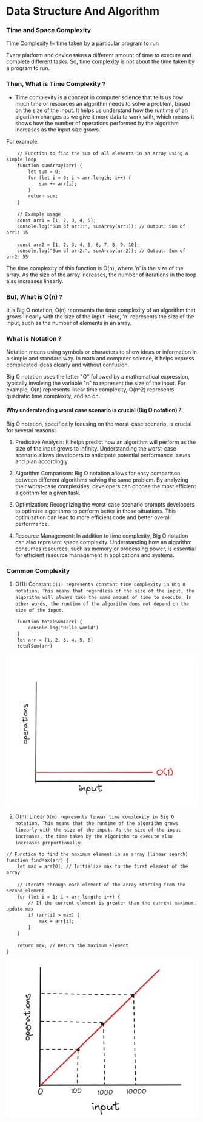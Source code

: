 # Data Structure And Algorithm

### Time and Space Complexity

Time Complexity != time taken by a particular program to run 

Every platform and device takes a different amount of time to execute and complete different tasks. So, time complexity is not about the time taken by a program to run.

### Then, What is Time Complexity ? 

- Time complexity is a concept in computer science that tells us how much time or resources an algorithm needs to solve a problem, based on the size of the input. It helps us understand how the runtime of an algorithm changes as we give it more data to work with, which means it shows how the number of operations performed by the algorithm increases as the input size grows.

For example: 
```
    // Function to find the sum of all elements in an array using a simple loop
    function sumArray(arr) {
        let sum = 0;
        for (let i = 0; i < arr.length; i++) {
            sum += arr[i];
        }
        return sum;
    }

    // Example usage
    const arr1 = [1, 2, 3, 4, 5];
    console.log("Sum of arr1:", sumArray(arr1)); // Output: Sum of arr1: 15

    const arr2 = [1, 2, 3, 4, 5, 6, 7, 8, 9, 10];
    console.log("Sum of arr2:", sumArray(arr2)); // Output: Sum of arr2: 55
```

The time complexity of this function is O(n), where 'n' is the size of the array. As the size of the array increases, the number of iterations in the loop also increases linearly.

### But, What is O(n) ?
It is Big O notation, O(n) represents the time complexity of an algorithm that grows linearly with the size of the input. Here, 'n' represents the size of the input, such as the number of elements in an array.

### What is Notation ?
Notation means using symbols or characters to show ideas or information in a simple and standard way. In math and computer science, it helps express complicated ideas clearly and without confusion.

Big O notation uses the letter "O" followed by a mathematical expression, typically involving the variable "n" to represent the size of the input. For example, O(n) represents linear time complexity, O(n^2) represents quadratic time complexity, and so on.


#### Why understanding worst case scenario is crucial (Big O notation) ?
Big O notation, specifically focusing on the worst-case scenario, is crucial for several reasons:

1. Predictive Analysis: It helps predict how an algorithm will perform as the size of the input grows to infinity. Understanding the worst-case scenario allows developers to anticipate potential performance issues and plan accordingly.

2. Algorithm Comparison: Big O notation allows for easy comparison between different algorithms solving the same problem. By analyzing their worst-case complexities, developers can choose the most efficient algorithm for a given task.

3. Optimization: Recognizing the worst-case scenario prompts developers to optimize algorithms to perform better in those situations. This optimization can lead to more efficient code and better overall performance.

4. Resource Management: In addition to time complexity, Big O notation can also represent space complexity. Understanding how an algorithm consumes resources, such as memory or processing power, is essential for efficient resource management in applications and systems.

### Common Complexity

1. O(1): Constant
`O(1) represents constant time complexity in Big O notation. This means that regardless of the size of the input, the algorithm will always take the same amount of time to execute. In other words, the runtime of the algorithm does not depend on the size of the input.`

```
    function totalSum(arr) {
        console.log("Hello world")
    }
    let arr = [1, 2, 3, 4, 5, 6]
    totalSum(arr)
```
![constant graph](./constant.png)

2. O(n): Linear
`O(n) represents linear time complexity in Big O notation. This means that the runtime of the algorithm grows linearly with the size of the input. As the size of the input increases, the time taken by the algorithm to execute also increases proportionally.`

```
// Function to find the maximum element in an array (linear search)
function findMax(arr) {
    let max = arr[0]; // Initialize max to the first element of the array
    
    // Iterate through each element of the array starting from the second element
    for (let i = 1; i < arr.length; i++) {
        // If the current element is greater than the current maximum, update max
        if (arr[i] > max) {
            max = arr[i];
        }
    }
    
    return max; // Return the maximum element
}

```
![linear graph](./linear.png)